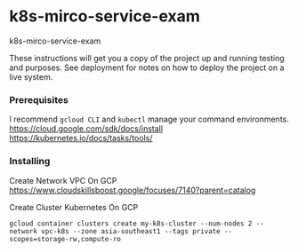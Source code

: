 # k8s-mirco-service-exam
k8s-mirco-service-exam

These instructions will get you a copy of the project up and running testing and purposes. See deployment for notes on how to deploy the project on a live system.

### Prerequisites

I recommend `gcloud CLI` and `kubectl` manage your command environments.
https://cloud.google.com/sdk/docs/install 
https://kubernetes.io/docs/tasks/tools/


### Installing

Create Network VPC On GCP 
https://www.cloudskillsboost.google/focuses/7140?parent=catalog

Create Cluster Kubernetes On GCP 
  ```
  gcloud container clusters create my-k8s-cluster --num-nodes 2 --network vpc-k8s --zone asia-southeast1 --tags private --scopes=storage-rw,compute-ro
  ```
